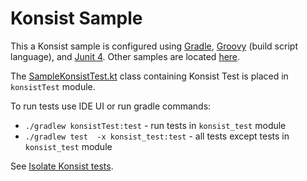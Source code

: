 # Konsist Sample

This a Konsist sample is configured using [Gradle](https://docs.gradle.org/current/userguide/userguide.html),
[Groovy](https://groovy-lang.org/) (build script language), and [Junit 4](https://junit.org/junit4/). 
Other samples are located [here](..). 

The [SampleKonsistTest.kt](konsist_test/src/test/java/com/sample/SampleKonsistTest.kt) class containing Konsist Test is placed in `konsistTest`
module.

To run tests use IDE UI or run gradle commands:
- `./gradlew konsistTest:test` - run tests in `konsist_test` module 
- `./gradlew test  -x konsist_test:test` - all tests except tests in `konsist_test` module

See [Isolate Konsist tests](https://docs.konsist.lemonappdev.com/advanced/isolate-konsist-tests).
